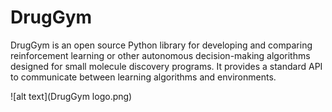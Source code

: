 # DrugGym
DrugGym is an open source Python library for developing and comparing reinforcement learning or other autonomous decision-making algorithms designed for small molecule discovery programs. It provides a standard API to communicate between learning algorithms and environments.

![alt text](DrugGym logo.png)
